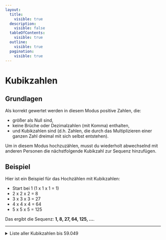 ```yaml
---
layout:
  title:
    visible: true
  description:
    visible: false
  tableOfContents:
    visible: true
  outline:
    visible: true
  pagination:
    visible: true
---
```


# Kubikzahlen

## Grundlagen

Als korrekt gewertet werden in diesem Modus positive Zahlen, die:

- größer als Null sind,
- keine Brüche oder Dezimalzahlen (mit Komma) enthalten,
- und Kubikzahlen sind (d.h. Zahlen, die durch das Multiplizieren einer ganzen Zahl dreimal mit sich selbst entstehen).

Um in diesem Modus hochzuzählen, musst du wiederholt abwechselnd mit anderen Personen die nächstfolgende Kubikzahl zur Sequenz hinzufügen.

## Beispiel

Hier ist ein Beispiel für das Hochzählen mit Kubikzahlen:

- Start bei 1 (1 x 1 x 1 = 1)
- 2 x 2 x 2 = 8
- 3 x 3 x 3 = 27
- 4 x 4 x 4 = 64
- 5 x 5 x 5 = 125

Das ergibt die Sequenz: **1, 8, 27, 64, 125, …**.

***

<details>

<summary>Liste aller Kubikzahlen bis 59.049</summary>

1, 8, 27, 64, 125, 216, 343, 512, 729, 1000, 1331, 1728, 2197, 2744, 3375, 4096, 4913, 5832, 6859, 8000, 9261, 10648, 12167, 13824, 15625, 17576, 19683, 21952, 24389, 27000, 29791, 32768, 35937, 39304, 42875, 46656, 50653, 54872, 59049.

</details>
